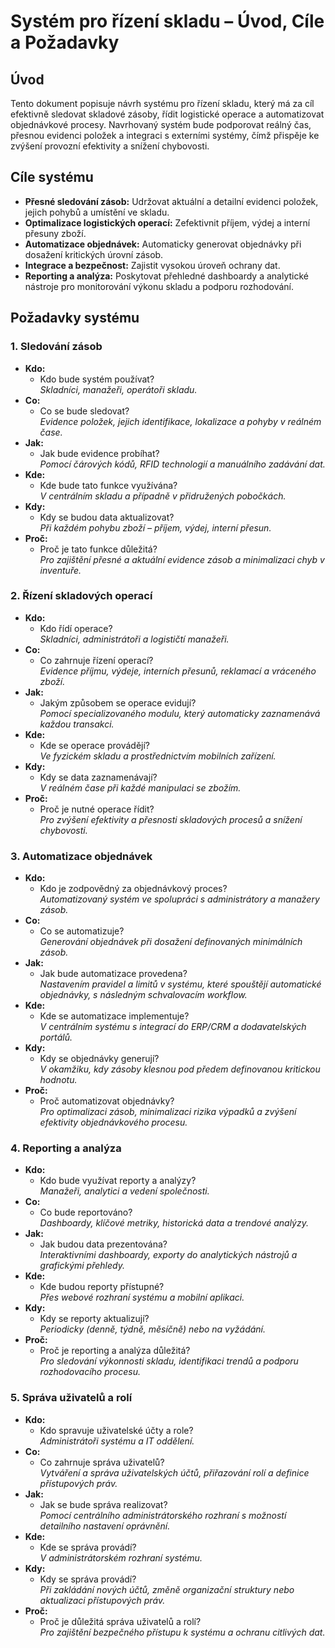 # Systém pro řízení skladu – Úvod, Cíle a Požadavky

## Úvod
Tento dokument popisuje návrh systému pro řízení skladu, který má za cíl efektivně sledovat skladové zásoby, řídit logistické operace a automatizovat objednávkové procesy. Navrhovaný systém bude podporovat reálný čas, přesnou evidenci položek a integraci s externími systémy, čímž přispěje ke zvýšení provozní efektivity a snížení chybovosti.

## Cíle systému
- **Přesné sledování zásob:** Udržovat aktuální a detailní evidenci položek, jejich pohybů a umístění ve skladu.
- **Optimalizace logistických operací:** Zefektivnit příjem, výdej a interní přesuny zboží.
- **Automatizace objednávek:** Automaticky generovat objednávky při dosažení kritických úrovní zásob.
- **Integrace a bezpečnost:** Zajistit vysokou úroveň ochrany dat.
- **Reporting a analýza:** Poskytovat přehledné dashboardy a analytické nástroje pro monitorování výkonu skladu a podporu rozhodování.

## Požadavky systému

### 1. Sledování zásob
- **Kdo:**  
  - Kdo bude systém používat?  
    *Skladníci, manažeři, operátoři skladu.*
- **Co:**  
  - Co se bude sledovat?  
    *Evidence položek, jejich identifikace, lokalizace a pohyby v reálném čase.*
- **Jak:**  
  - Jak bude evidence probíhat?  
    *Pomocí čárových kódů, RFID technologií a manuálního zadávání dat.*
- **Kde:**  
  - Kde bude tato funkce využívána?  
    *V centrálním skladu a případně v přidružených pobočkách.*
- **Kdy:**  
  - Kdy se budou data aktualizovat?  
    *Při každém pohybu zboží – příjem, výdej, interní přesun.*
- **Proč:**  
  - Proč je tato funkce důležitá?  
    *Pro zajištění přesné a aktuální evidence zásob a minimalizaci chyb v inventuře.*

### 2. Řízení skladových operací
- **Kdo:**  
  - Kdo řídí operace?  
    *Skladníci, administrátoři a logističtí manažeři.*
- **Co:**  
  - Co zahrnuje řízení operací?  
    *Evidence příjmu, výdeje, interních přesunů, reklamací a vráceného zboží.*
- **Jak:**  
  - Jakým způsobem se operace evidují?  
    *Pomocí specializovaného modulu, který automaticky zaznamenává každou transakci.*
- **Kde:**  
  - Kde se operace provádějí?  
    *Ve fyzickém skladu a prostřednictvím mobilních zařízení.*
- **Kdy:**  
  - Kdy se data zaznamenávají?  
    *V reálném čase při každé manipulaci se zbožím.*
- **Proč:**  
  - Proč je nutné operace řídit?  
    *Pro zvýšení efektivity a přesnosti skladových procesů a snížení chybovosti.*

### 3. Automatizace objednávek
- **Kdo:**  
  - Kdo je zodpovědný za objednávkový proces?  
    *Automatizovaný systém ve spolupráci s administrátory a manažery zásob.*
- **Co:**  
  - Co se automatizuje?  
    *Generování objednávek při dosažení definovaných minimálních zásob.*
- **Jak:**  
  - Jak bude automatizace provedena?  
    *Nastavením pravidel a limitů v systému, které spouštějí automatické objednávky, s následným schvalovacím workflow.*
- **Kde:**  
  - Kde se automatizace implementuje?  
    *V centrálním systému s integrací do ERP/CRM a dodavatelských portálů.*
- **Kdy:**  
  - Kdy se objednávky generují?  
    *V okamžiku, kdy zásoby klesnou pod předem definovanou kritickou hodnotu.*
- **Proč:**  
  - Proč automatizovat objednávky?  
    *Pro optimalizaci zásob, minimalizaci rizika výpadků a zvýšení efektivity objednávkového procesu.*

### 4. Reporting a analýza
- **Kdo:**  
  - Kdo bude využívat reporty a analýzy?  
    *Manažeři, analytici a vedení společnosti.*
- **Co:**  
  - Co bude reportováno?  
    *Dashboardy, klíčové metriky, historická data a trendové analýzy.*
- **Jak:**  
  - Jak budou data prezentována?  
    *Interaktivními dashboardy, exporty do analytických nástrojů a grafickými přehledy.*
- **Kde:**  
  - Kde budou reporty přístupné?  
    *Přes webové rozhraní systému a mobilní aplikaci.*
- **Kdy:**  
  - Kdy se reporty aktualizují?  
    *Periodicky (denně, týdně, měsíčně) nebo na vyžádání.*
- **Proč:**  
  - Proč je reporting a analýza důležitá?  
    *Pro sledování výkonnosti skladu, identifikaci trendů a podporu rozhodovacího procesu.*

### 5. Správa uživatelů a rolí
- **Kdo:**  
  - Kdo spravuje uživatelské účty a role?  
    *Administrátoři systému a IT oddělení.*
- **Co:**  
  - Co zahrnuje správa uživatelů?  
    *Vytváření a správa uživatelských účtů, přiřazování rolí a definice přístupových práv.*
- **Jak:**  
  - Jak se bude správa realizovat?  
    *Pomocí centrálního administrátorského rozhraní s možností detailního nastavení oprávnění.*
- **Kde:**  
  - Kde se správa provádí?  
    *V administrátorském rozhraní systému.*
- **Kdy:**  
  - Kdy se správa provádí?  
    *Při zakládání nových účtů, změně organizační struktury nebo aktualizaci přístupových práv.*
- **Proč:**  
  - Proč je důležitá správa uživatelů a rolí?  
    *Pro zajištění bezpečného přístupu k systému a ochranu citlivých dat.*



